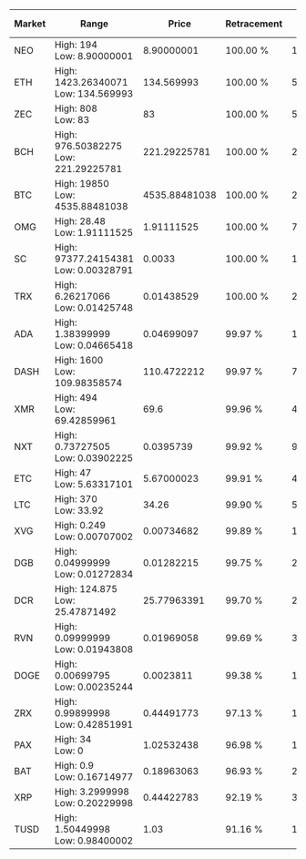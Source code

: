 | Market | Range | Price| Retracement | Doubles to 50% |
| --- | --- | --- | --- | --- |
| NEO | High: 194<br />Low: 8.90000001 | 8.90000001 | 100.00 % | 11.40 |
| ETH | High: 1423.26340071<br />Low: 134.569993 | 134.569993 | 100.00 % | 5.79 |
| ZEC | High: 808<br />Low: 83 | 83 | 100.00 % | 5.37 |
| BCH | High: 976.50382275<br />Low: 221.29225781 | 221.29225781 | 100.00 % | 2.71 |
| BTC | High: 19850<br />Low: 4535.88481038 | 4535.88481038 | 100.00 % | 2.69 |
| OMG | High: 28.48<br />Low: 1.91111525 | 1.91111525 | 100.00 % | 7.95 |
| SC | High: 97377.24154381<br />Low: 0.00328791 | 0.0033 | 100.00 % | 14,754,128.00 |
| TRX | High: 6.26217066<br />Low: 0.01425748 | 0.01438529 | 100.00 % | 218.15 |
| ADA | High: 1.38399999<br />Low: 0.04665418 | 0.04699097 | 99.97 % | 15.22 |
| DASH | High: 1600<br />Low: 109.98358574 | 110.4722212 | 99.97 % | 7.74 |
| XMR | High: 494<br />Low: 69.42859961 | 69.6 | 99.96 % | 4.05 |
| NXT | High: 0.73727505<br />Low: 0.03902225 | 0.0395739 | 99.92 % | 9.81 |
| ETC | High: 47<br />Low: 5.63317101 | 5.67000023 | 99.91 % | 4.64 |
| LTC | High: 370<br />Low: 33.92 | 34.26 | 99.90 % | 5.89 |
| XVG | High: 0.249<br />Low: 0.00707002 | 0.00734682 | 99.89 % | 17.43 |
| DGB | High: 0.04999999<br />Low: 0.01272834 | 0.01282215 | 99.75 % | 2.45 |
| DCR | High: 124.875<br />Low: 25.47871492 | 25.77963391 | 99.70 % | 2.92 |
| RVN | High: 0.09999999<br />Low: 0.01943808 | 0.01969058 | 99.69 % | 3.03 |
| DOGE | High: 0.00699795<br />Low: 0.00235244 | 0.0023811 | 99.38 % | 1.96 |
| ZRX | High: 0.99899998<br />Low: 0.42851991 | 0.44491773 | 97.13 % | 1.60 |
| PAX | High: 34<br />Low: 0 | 1.02532438 | 96.98 % | 16.58 |
| BAT | High: 0.9<br />Low: 0.16714977 | 0.18963063 | 96.93 % | 2.81 |
| XRP | High: 3.2999998<br />Low: 0.20229998 | 0.44422783 | 92.19 % | 3.94 |
| TUSD | High: 1.50449998<br />Low: 0.98400002 | 1.03 | 91.16 % | 1.21 |
